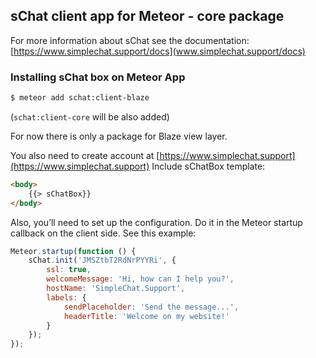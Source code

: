 ## sChat client app for Meteor - core package

For more information about sChat see the documentation: [https://www.simplechat.support/docs](www.simplechat.support/docs)

### Installing sChat box on Meteor App

```bash
$ meteor add schat:client-blaze
```
(`schat:client-core` will be also added)

For now there is only a package for Blaze view layer.

You also need to create account at [https://www.simplechat.support](https://www.simplechat.support)
Include sChatBox template:

```html
<body>
    {{> sChatBox}}
</body>
```

Also, you’ll need to set up the configuration. Do it in the Meteor startup callback on the client side. See this example:

```javascript
Meteor.startup(function () {
    sChat.init('JMSZtbT2RdNrPYYRi', {
        ssl: true,
        welcomeMessage: 'Hi, how can I help you?',
        hostName: 'SimpleChat.Support',
        labels: {
            sendPlaceholder: 'Send the message...',
            headerTitle: 'Welcome on my website!'
        }
    });
});
```